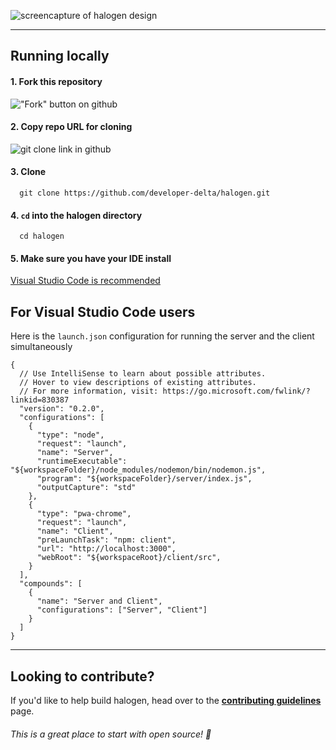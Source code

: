 ![screencapture of halogen design](https://i.imgur.com/wOqaeSV.png)

---

## Running locally

#### 1. Fork this repository 
!["Fork" button on github](https://i.imgur.com/TVRPe9R.png)

#### 2. Copy repo URL for cloning
![git clone link in github](https://i.imgur.com/DpiDwwy.png)

#### 3. Clone
```shell
  git clone https://github.com/developer-delta/halogen.git
```

#### 4. `cd` into the halogen directory
```shell
  cd halogen
```
#### 5. Make sure you have your IDE install 
[Visual Studio Code is recommended](https://code.visualstudio.com/download)

## For Visual Studio Code users 
Here is the `launch.json` configuration for running the server and the client simultaneously
```
{
  // Use IntelliSense to learn about possible attributes.
  // Hover to view descriptions of existing attributes.
  // For more information, visit: https://go.microsoft.com/fwlink/?linkid=830387
  "version": "0.2.0",
  "configurations": [
    {
      "type": "node",
      "request": "launch",
      "name": "Server",
      "runtimeExecutable": "${workspaceFolder}/node_modules/nodemon/bin/nodemon.js",
      "program": "${workspaceFolder}/server/index.js",
      "outputCapture": "std"
    },
    {
      "type": "pwa-chrome",
      "request": "launch",
      "name": "Client",
      "preLaunchTask": "npm: client",
      "url": "http://localhost:3000",
      "webRoot": "${workspaceRoot}/client/src",
    }
  ],
  "compounds": [
    {
      "name": "Server and Client",
      "configurations": ["Server", "Client"]
    }
  ]
}
```

---

## Looking to contribute?

If you'd like to help build halogen, head over to the **[contributing guidelines](CONTRIBUTING.md)** page.


###### _This is a great place to start with open source!_ 🍻